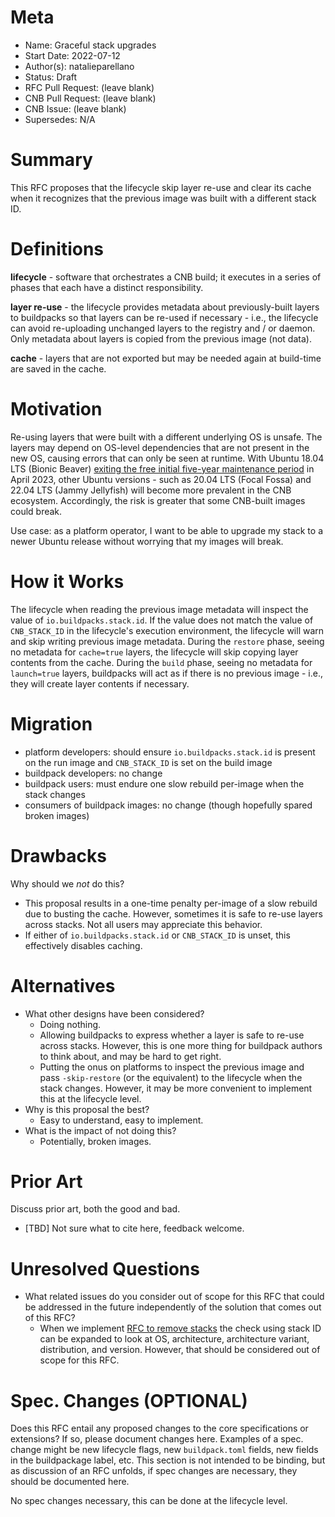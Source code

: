 # Meta

[meta]: #meta

- Name: Graceful stack upgrades
- Start Date: 2022-07-12
- Author(s): natalieparellano
- Status: Draft <!-- Acceptable values: Draft, Approved, On Hold, Superseded -->
- RFC Pull Request: (leave blank)
- CNB Pull Request: (leave blank)
- CNB Issue: (leave blank)
- Supersedes: N/A

# Summary

[summary]: #summary

This RFC proposes that the lifecycle skip layer re-use and clear its cache when it recognizes that the previous image
was built with a different stack ID.

# Definitions

[definitions]: #definitions

**lifecycle** - software that orchestrates a CNB build; it executes in a series of phases that each have a distinct
responsibility.

**layer re-use** - the lifecycle provides metadata about previously-built layers to buildpacks so that layers can be
re-used if necessary - i.e., the lifecycle can avoid re-uploading unchanged layers to the registry and / or daemon. Only
metadata about layers is copied from the previous image (not data).

**cache** - layers that are not exported but may be needed again at build-time are saved in the cache.

# Motivation

[motivation]: #motivation

Re-using layers that were built with a different underlying OS is unsafe. The layers may depend on OS-level dependencies
that are not present in the new OS, causing errors that can only be seen at runtime. With Ubuntu 18.04 LTS (Bionic
Beaver) [exiting the free initial five-year maintenance period](https://ubuntu.com/about/release-cycle) in April 2023,
other Ubuntu versions - such as 20.04 LTS (Focal Fossa) and 22.04 LTS (Jammy Jellyfish) will become more prevalent in
the CNB ecosystem. Accordingly, the risk is greater that some CNB-built images could break.

Use case: as a platform operator, I want to be able to upgrade my stack to a newer Ubuntu release without worrying that
my images will break.

# How it Works

[how-it-works]: #how-it-works

The lifecycle when reading the previous image metadata will inspect the value of `io.buildpacks.stack.id`. If the value
does not match the value of `CNB_STACK_ID` in the lifecycle's execution environment, the lifecycle will warn and skip
writing previous image metadata. During the `restore` phase, seeing no metadata for `cache=true` layers, the lifecycle
will skip copying layer contents from the cache. During the `build` phase, seeing no metadata for `launch=true` layers,
buildpacks will act as if there is no previous image - i.e., they will create layer contents if necessary.

# Migration

[migration]: #migration

* platform developers: should ensure `io.buildpacks.stack.id` is present on the run image and `CNB_STACK_ID` is set on
  the build image
* buildpack developers: no change
* buildpack users: must endure one slow rebuild per-image when the stack changes
* consumers of buildpack images: no change (though hopefully spared broken images)

# Drawbacks

[drawbacks]: #drawbacks

Why should we *not* do this?

* This proposal results in a one-time penalty per-image of a slow rebuild due to busting the cache. However, sometimes
  it is safe to re-use layers across stacks. Not all users may appreciate this behavior.
* If either of `io.buildpacks.stack.id` or `CNB_STACK_ID` is unset, this effectively disables caching.

# Alternatives

[alternatives]: #alternatives

- What other designs have been considered?
    * Doing nothing.
    * Allowing buildpacks to express whether a layer is safe to re-use across stacks. However, this is one more thing
      for buildpack authors to think about, and may be hard to get right.
    * Putting the onus on platforms to inspect the previous image and pass `-skip-restore` (or the equivalent) to the
      lifecycle when the stack changes. However, it may be more convenient to implement this at the lifecycle level.
- Why is this proposal the best?
    * Easy to understand, easy to implement.
- What is the impact of not doing this?
    * Potentially, broken images.

# Prior Art

[prior-art]: #prior-art

Discuss prior art, both the good and bad.

* [TBD] Not sure what to cite here, feedback welcome.

# Unresolved Questions

[unresolved-questions]: #unresolved-questions

- What related issues do you consider out of scope for this RFC that could be addressed in the future independently of the solution that comes out of this RFC?
    * When we implement [RFC to remove stacks](https://github.com/buildpacks/rfcs/blob/main/text/0096-remove-stacks-mixins.md) the check using stack ID can be expanded to look at OS, architecture, architecture variant, distribution, and version. However, that should be considered out of scope for this RFC.

# Spec. Changes (OPTIONAL)

[spec-changes]: #spec-changes
Does this RFC entail any proposed changes to the core specifications or extensions? If so, please document changes here.
Examples of a spec. change might be new lifecycle flags, new `buildpack.toml` fields, new fields in the buildpackage
label, etc. This section is not intended to be binding, but as discussion of an RFC unfolds, if spec changes are
necessary, they should be documented here.

No spec changes necessary, this can be done at the lifecycle level.
